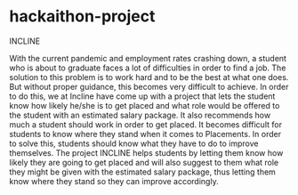 # hackaithon-project
INCLINE

With the current pandemic and employment rates crashing down, a student who is about to graduate faces a lot of difficulties in order to find a job. The solution to this problem is to work hard and to be the best at what one does. But without proper guidance, this becomes very difficult to achieve. In order to do this, we at Incline have come up with a project that lets the student know how likely he/she is to get placed and what role would be offered to the student with an estimated salary package. It also recommends how much a student should work in order to get placed. It becomes difficult for students to know where they stand when it comes to Placements. In order to solve this, students should know what they have to do to improve themselves. The project INCLINE helps students by letting them know how likely they are going to get placed and will also suggest to them what role they might be given with the estimated salary package, thus letting them know where they stand so they can improve accordingly.
